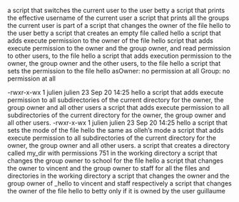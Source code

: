  a script that switches the current user to the user betty
a script that prints the effective username of the current user
a script that prints all the groups the current user is part of
a script that changes the owner of the file hello to the user betty
a script that creates an empty file called hello
a script that adds execute permission to the owner of the file hello
 script that adds execute permission to the owner and the group owner, and read permission to other users, to the file hello
a script that adds execution permission to the owner, the group owner and the other users, to the file hello
 a script that sets the permission to the file hello asOwner: no permission at all
Group: no permission at all

-rwxr-x-wx 1 julien julien 23 Sep 20 14:25 hello
a script that adds execute permission to all subdirectories of the current directory for the owner, the group owner and all other users
 a script that adds execute permission to all subdirectories of the current directory for the owner, the group owner and all other users.
 -rwxr-x-wx 1 julien julien 23 Sep 20 14:25 hello
 a script that sets the mode of the file hello the same as olleh’s mode
a script that adds execute permission to all subdirectories of the current directory for the owner, the group owner and all other users.
 a script that creates a directory called my_dir with permissions 751 in the working directory
 a script that changes the group owner to school for the file hello
a script that changes the owner to vincent and the group owner to staff for all the files and directories in the working directory
a script that changes the owner and the group owner of _hello to vincent and staff respectively
 a script that changes the owner of the file hello to betty only if it is owned by the user guillaume
